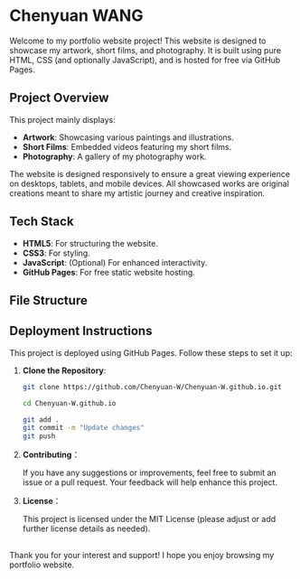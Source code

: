 # Chenyuan WANG

Welcome to my portfolio website project! This website is designed to showcase my artwork, short films, and photography. It is built using pure HTML, CSS (and optionally JavaScript), and is hosted for free via GitHub Pages.

## Project Overview

This project mainly displays:
- **Artwork**: Showcasing various paintings and illustrations.
- **Short Films**: Embedded videos featuring my short films.
- **Photography**: A gallery of my photography work.

The website is designed responsively to ensure a great viewing experience on desktops, tablets, and mobile devices. All showcased works are original creations meant to share my artistic journey and creative inspiration.

## Tech Stack

- **HTML5**: For structuring the website.
- **CSS3**: For styling.
- **JavaScript**: (Optional) For enhanced interactivity.
- **GitHub Pages**: For free static website hosting.

## File Structure

## Deployment Instructions

This project is deployed using GitHub Pages. Follow these steps to set it up:

1. **Clone the Repository**:
   ```bash
   git clone https://github.com/Chenyuan-W/Chenyuan-W.github.io.git
   
   cd Chenyuan-W.github.io
   
   git add .
   git commit -m "Update changes"
   git push

2. **Contributing**：

   If you have any suggestions or improvements, feel free to submit an issue or a pull request. Your feedback will help enhance this project.

3. **License**：

   This project is licensed under the MIT License (please adjust or add further license details as needed).
##
Thank you for your interest and support! I hope you enjoy browsing my portfolio website.
